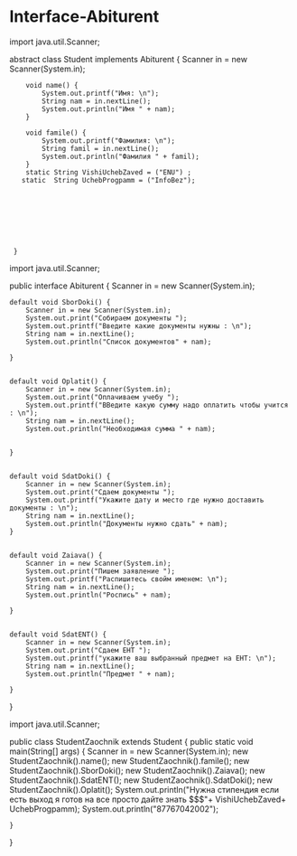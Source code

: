 # Interface-Abiturent
import java.util.Scanner;

 abstract class Student implements Abiturent {
     Scanner in = new Scanner(System.in);

        void name() {
            System.out.printf("Имя: \n");
            String nam = in.nextLine();
            System.out.println("Имя " + nam);
        }

        void famile() {
            System.out.printf("Фамилия: \n");
            String famil = in.nextLine();
            System.out.println("Фамилия " + famil);
        }
        static String VishiUchebZaved = ("ENU") ;
       static  String UchebProgpamm = ("InfoBez");








     }




import java.util.Scanner;

public interface Abiturent {
    Scanner in = new Scanner(System.in);

    default void SborDoki() {
        Scanner in = new Scanner(System.in);
        System.out.print("Собираем документы ");
        System.out.printf("Введите какие документы нужны : \n");
        String nam = in.nextLine();
        System.out.println("Список документов" + nam);

    }


    default void Oplatit() {
        Scanner in = new Scanner(System.in);
        System.out.print("Оплачиваем учебу ");
        System.out.printf("ВВедите какую сумму надо оплатить чтобы учится : \n");
        String nam = in.nextLine();
        System.out.println("Необходимая сумма " + nam);


    }


    default void SdatDoki() {
        Scanner in = new Scanner(System.in);
        System.out.print("Сдаем документы ");
        System.out.printf("Укажите дату и место где нужно доставить документы : \n");
        String nam = in.nextLine();
        System.out.println("Документы нужно сдать" + nam);
    }


    default void Zaiava() {
        Scanner in = new Scanner(System.in);
        System.out.print("Пишем заявление ");
        System.out.printf("Распишитесь свойм именем: \n");
        String nam = in.nextLine();
        System.out.println("Роспись" + nam);

    }


    default void SdatENT() {
        Scanner in = new Scanner(System.in);
        System.out.print("Сдаем ЕНТ ");
        System.out.printf("укажите ваш выбранный предмет на ЕНТ: \n");
        String nam = in.nextLine();
        System.out.println("Предмет " + nam);

    }
}


import java.util.Scanner;

public class StudentZaochnik extends Student  {
    public static void main(String[] args) {
        Scanner in = new Scanner(System.in);
        new StudentZaochnik().name();
        new StudentZaochnik().famile();
        new StudentZaochnik().SborDoki();
       new StudentZaochnik().Zaiava();
       new StudentZaochnik().SdatENT();
       new StudentZaochnik().SdatDoki();
       new StudentZaochnik().Oplatit();
        System.out.println("Нужна стипендия если есть выход я готов на все просто дайте знать $$$"+ VishiUchebZaved+ UchebProgpamm);
        System.out.println("87767042002");

    }

}
